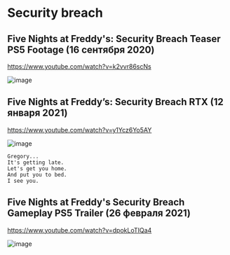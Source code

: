 # Security breach
## Five Nights at Freddy's: Security Breach Teaser PS5 Footage (16 сентября 2020)
https://www.youtube.com/watch?v=k2vvr86scNs

![image](https://user-images.githubusercontent.com/87380272/137626070-94102869-44ed-4d50-a6db-6d6c8d841211.png)


## Five Nights at Freddy’s: Security Breach RTX (12 января 2021)
https://www.youtube.com/watch?v=y1Ycz6Yo5AY

![image](https://user-images.githubusercontent.com/87380272/137625587-3165abb9-9aa8-47e5-b673-57a1aa7f56f9.png)

```
Gregory...
It's getting late.
Let's get you home.
And put you to bed.
I see you.
```

## Five Nights at Freddy's Security Breach Gameplay PS5 Trailer (26 февраля 2021)
https://www.youtube.com/watch?v=dpokLoTIQa4

![image](https://user-images.githubusercontent.com/87380272/137625979-dcbc75fc-22fc-43f6-80c5-08a097148222.png)
